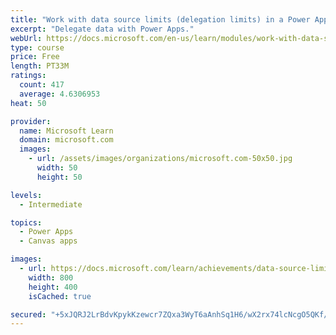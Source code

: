 ```yaml
---
title: "Work with data source limits (delegation limits) in a Power Apps canvas app"
excerpt: "Delegate data with Power Apps."
webUrl: https://docs.microsoft.com/en-us/learn/modules/work-with-data-source-limits-powerapps-canvas-app/
type: course
price: Free
length: PT33M
ratings:
  count: 417
  average: 4.6306953
heat: 50

provider:
  name: Microsoft Learn
  domain: microsoft.com
  images:
    - url: /assets/images/organizations/microsoft.com-50x50.jpg
      width: 50
      height: 50

levels:
  - Intermediate

topics:
  - Power Apps
  - Canvas apps

images:
  - url: https://docs.microsoft.com/learn/achievements/data-source-limits-social.png
    width: 800
    height: 400
    isCached: true

secured: "+5xJQRJ2LrBdvKpykKzewcr7ZQxa3WyT6aAnhSq1H6/wX2rx74lcNcgO5QKf/nr5kqhyx6/JLsMn6WY7RRzX+s6ea08Hvdqt54nfDzHJFVZbSThwueiQE+tMSpzCi9uldBbjHh+XZD31BGX22pR8w79lHwL0SlJsbDi6HHkNQcGQbBmmEUdOKjLdgnWRYxdlKTaWsiYDYxXMSmpCB7re5Iz1dpPE/2Q35D2asB27+CH5zBYDA0kvzO1ywrn60z79nPbul+9+d2WxAMr+yWxqCU27BV8yYtb4m+jUziGWgnL3RLuoqesWLCq7PZ3LCK0sxPc7ZzfmGttlq91UP2XlpYQ3ITSyZ0a2P2jBjxbvT1waU4SF1iETAF6M0zW/YF43iqUSPjNwX6DDRwC7VRmh4oGz43hTnL4No1POaU/+WR0=;3r0d9PNuVced+MtPh8u9Qw=="
---
```


